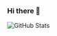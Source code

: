 ### Hi there 👋

![GitHub Stats](https://github-readme-stats.vercel.app/api?username=rahim2725&theme=cobalt)
